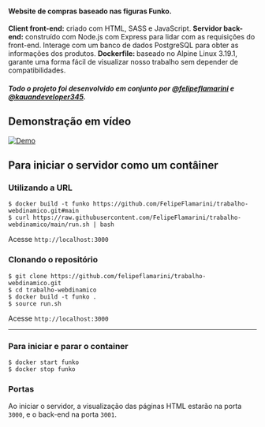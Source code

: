 <!-- ###### Trabalho apresentado no dia 21/11/2023 -->
#### Website de compras baseado nas figuras Funko.
<strong>Client front-end:</strong> criado com HTML, SASS e JavaScript.
<strong>Servidor back-end:</strong> construído com Node.js com Express para lidar com as requisições do front-end. Interage com um banco de dados PostgreSQL para obter as informações dos produtos.
<strong>Dockerfile: </strong>baseado no Alpine Linux 3.19.1, garante uma forma fácil de visualizar nosso trabalho sem depender de compatibilidades.

##### Todo o projeto foi desenvolvido em conjunto por [@felipeflamarini](https://github.com/felipeflamarini) e [@kauandeveloper345](https://github.com/kauan345developer).

## Demonstração em vídeo
[![Demo](https://img.youtube.com/vi/cKqeB-qWF3s/maxresdefault.jpg)](https://www.youtube.com/watch?v=cKqeB-qWF3s)

## Para iniciar o servidor como um contâiner

### Utilizando a URL
```
$ docker build -t funko https://github.com/FelipeFlamarini/trabalho-webdinamico.git#main
$ curl https://raw.githubusercontent.com/FelipeFlamarini/trabalho-webdinamico/main/run.sh | bash
```
Acesse `http://localhost:3000`

### Clonando o repositório

```
$ git clone https://github.com/felipeflamarini/trabalho-webdinamico.git
$ cd trabalho-webdinamico
$ docker build -t funko .
$ source run.sh
```
Acesse `http://localhost:3000`

* * *

### Para iniciar e parar o container
`$ docker start funko`\
`$ docker stop funko`

### Portas
Ao iniciar o servidor, a visualização das páginas HTML estarão na porta `3000`, e o back-end na porta `3001`.